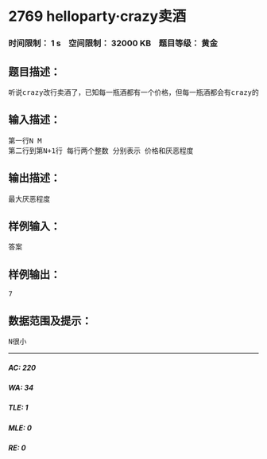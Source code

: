 # 2769 helloparty·crazy卖酒   
### 时间限制： 1 s&nbsp;&nbsp;&nbsp;&nbsp;空间限制： 32000 KB&nbsp;&nbsp;&nbsp;&nbsp;题目等级： 黄金  
## 题目描述：  

<pre>
听说crazy改行卖酒了，已知每一瓶酒都有一个价格，但每一瓶酒都会有crazy的厌恶程度。问N瓶酒，crazy的厌恶程度最大为多少。crazy有一个最大的价格最大总值M
</pre>
  
  
## 输入描述：  

<pre>
第一行N M
第二行到第N+1行 每行两个整数 分别表示 价格和厌恶程度
</pre>
  
  
## 输出描述：  

<pre>
最大厌恶程度
</pre>
  
  
## 样例输入：  

<pre>
答案
</pre>
  
  
## 样例输出：  

<pre>
7
</pre>
  
  
## 数据范围及提示：  

<pre>
N很小
</pre>
  
  
***  

##### AC: 220  
##### WA: 34  
##### TLE: 1  
##### MLE: 0  
##### RE: 0  
